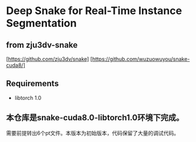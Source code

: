 # Deep Snake for Real-Time Instance Segmentation


## from zju3dv-snake
[https://github.com/zju3dv/snake]
[https://github.com/wuzuowuyou/snake-cuda8/]

## Requirements
* libtorch 1.0


## 本仓库是snake-cuda8.0-libtorch1.0环境下完成。
需要前提转出6个pt文件。本版本为初始版本，代码保留了大量的调试代码。

